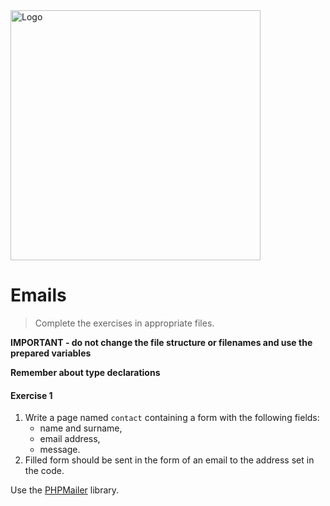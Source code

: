 <img alt="Logo" src="http://coderslab.pl/svg/logo-coderslab.svg" width="400">

#  Emails

> Complete the exercises in appropriate files.

**IMPORTANT - do not change the file structure or filenames and use the prepared variables**

**Remember about type declarations**

#### Exercise 1

1. Write a page named `contact` containing a form with the following fields:
   * name and surname,
   * email address,
   * message.
2. Filled form should be sent in the form of an email to the address set in the code.

Use the [PHPMailer][PHPMailer] library.

<!-- Links -->
[PHPMailer]: https://github.com/PHPMailer/PHPMailer
